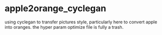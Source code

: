 # apple2orange_cyclegan
using cyclegan to transfer pictures style, particularly here to convert apple into oranges.
the hyper param optimize file is fully a trash.
